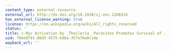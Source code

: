 ```yaml
---
content_type: external-resource
external_url: http://dx.doi.org/10.1038/sj.onc.1208314
has_external_license_warning: true
license: https://en.wikipedia.org/wiki/All_rights_reserved
status: ''
title: c-Myc Activation by _Theileria_ Parasites Promotes Survival of infected B-lymphocytes
uid: f0ee8791-86d5-4575-b96a-357e7ba0c14e
wayback_url: ''
---
```

